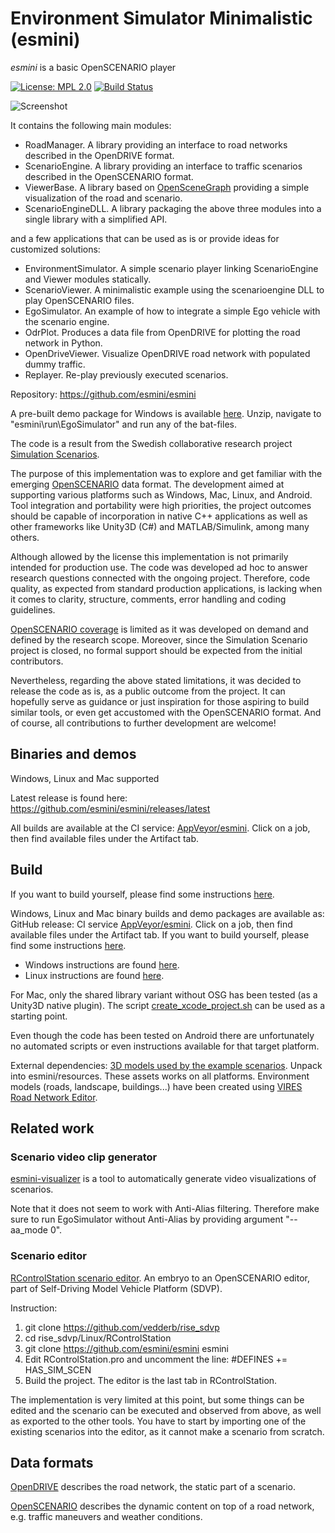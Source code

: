 # Environment Simulator Minimalistic (esmini)

*esmini* is a basic OpenSCENARIO player

[![License: MPL 2.0](https://img.shields.io/badge/License-MPL%202.0-brightgreen.svg)](https://opensource.org/licenses/MPL-2.0)
[![Build Status](https://img.shields.io/appveyor/ci/esmini/esmini/master.svg)](https://ci.appveyor.com/project/esmini/esmini)

![Screenshot](resources/screenshot.jpg?raw=true "Screenshot")

It contains the following main modules:

- RoadManager. A library providing an interface to road networks described in the OpenDRIVE format.
- ScenarioEngine. A library providing an interface to traffic scenarios described in the OpenSCENARIO format.
- ViewerBase. A library based on [OpenSceneGraph](http://www.openscenegraph.org/) providing a simple visualization of the road and scenario.
- ScenarioEngineDLL. A library packaging the above three modules into a single library with a simplified API.

and a few applications that can be used as is or provide ideas for customized solutions:

- EnvironmentSimulator. A simple scenario player linking ScenarioEngine and Viewer modules statically.
- ScenarioViewer. A minimalistic example using the scenarioengine DLL to play OpenSCENARIO files.
- EgoSimulator. An example of how to integrate a simple Ego vehicle with the scenario engine.
- OdrPlot. Produces a data file from OpenDRIVE for plotting the road network in Python.
- OpenDriveViewer. Visualize OpenDRIVE road network with populated dummy traffic.
- Replayer. Re-play previously executed scenarios.

Repository: <https://github.com/esmini/esmini>

A pre-built demo package for Windows is available [here](https://github.com/esmini/esmini/releases/latest). Unzip, navigate to "esmini\run\EgoSimulator" and run any of the bat-files.

The code is a result from the Swedish collaborative research project [Simulation Scenarios](https://sites.google.com/view/simulationscenarios).

The purpose of this implementation was to explore and get familiar with the emerging [OpenSCENARIO](https://www.asam.net/standards/detail/openscenario/) data format. The development aimed at supporting various platforms such as Windows, Mac, Linux, and Android. Tool integration and portability were high priorities, the project outcomes should be capable of incorporation in native C++ applications as well as other frameworks like Unity3D (C#) and MATLAB/Simulink, among many others.

Although allowed by the license this implementation is not primarily intended for production use. The code was developed ad hoc to answer research questions connected with the ongoing project. Therefore, code quality, as expected from standard production applications, is lacking when it comes to clarity, structure, comments, error handling and coding guidelines.

[OpenSCENARIO coverage](./osc_coverage.txt) is limited as it was developed on demand and defined by the research scope. Moreover, since the Simulation Scenario project is closed, no formal support should be expected from the initial contributors.

Nevertheless, regarding the above stated limitations, it was decided to release the code as is, as a public outcome from the project. It can hopefully serve as guidance or just inspiration for those aspiring to build similar tools, or even get accustomed with the OpenSCENARIO format. And of course, all contributions to further development are welcome!

## Binaries and demos
Windows, Linux and Mac supported

Latest release is found here: https://github.com/esmini/esmini/releases/latest

All builds are available at the CI service: [AppVeyor/esmini](https://ci.appveyor.com/project/esmini/esmini). Click on a job, then find available files under the Artifact tab.

## Build
If you want to build yourself, please find some instructions [here](BuildInstructions.md).

Windows, Linux and Mac binary builds and demo packages are available as:
GitHub release:
CI service [AppVeyor/esmini](https://ci.appveyor.com/project/esmini/esmini). Click on a job, then find available files under the Artifact tab. If you want to build yourself, please find some instructions [here](BuildInstructions.md).

- Windows instructions are found [here](docs/BuildOnWindows.md).
- Linux instructions are found [here](docs/BuildOnLinux.md).

For Mac, only the shared library variant without OSG has been tested (as a Unity3D native plugin). The script [create_xcode_project.sh](./create_xcode_project.sh) can be used as a starting point.

Even though the code has been tested on Android there are unfortunately no automated scripts or even instructions available for that target platform.

External dependencies: [3D models used by the example scenarios](https://drive.google.com/uc?export=download&id=1RSbyFJoVahX1nGWAsdepsPsznAiNspUc). Unpack into esmini/resources. These assets works on all platforms.
Environment models (roads, landscape, buildings...) have been created using [VIRES Road Network Editor](https://vires.com/vtd-vires-virtual-test-drive/#creation).

## Related work
### Scenario video clip generator
[esmini-visualizer](https://github.com/matthewcoyle-cpc/esmini-visualiser) is a tool to automatically generate video visualizations of scenarios.

Note that it does not seem to work with Anti-Alias filtering. Therefore make sure to run EgoSimulator without Anti-Alias by providing argument "--aa_mode 0".

### Scenario editor
[RControlStation scenario editor](https://github.com/vedderb/rise_sdvp). An embryo to an OpenSCENARIO editor, part of Self-Driving Model Vehicle Platform (SDVP).

Instruction:
1. git clone https://github.com/vedderb/rise_sdvp
1. cd rise_sdvp/Linux/RControlStation
1. git clone https://github.com/esmini/esmini esmini
1. Edit RControlStation.pro and uncomment the line: #DEFINES += HAS_SIM_SCEN
1. Build the project. The editor is the last tab in RControlStation.

The implementation is very limited at this point, but some things can be edited and the scenario can be executed and observed from above, as well as exported to the other tools. You have to start by importing one of the existing scenarios into the editor, as it cannot make a scenario from scratch.

## Data formats

[OpenDRIVE](https://www.asam.net/standards/detail/opendrive/)
describes the road network, the static part of a scenario.

[OpenSCENARIO](https://www.asam.net/standards/detail/openscenario/)
describes the dynamic content on top of a road network, e.g. traffic maneuvers and weather conditions.
